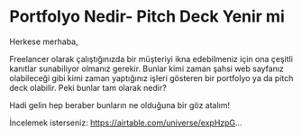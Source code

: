 # Portfolyo Nedir- Pitch Deck Yenir mi

Herkese merhaba,

Freelancer olarak çalıştığınızda bir müşteriyi ikna edebilmeniz için ona çeşitli kanıtlar sunabiliyor olmanız gerekir. Bunlar kimi zaman şahsi web sayfanız olabileceği gibi kimi zaman yaptığınız işleri gösteren bir portfolyo ya da pitch deck olabilir. Peki bunlar tam olarak nedir? 

Hadi gelin hep beraber bunların ne olduğuna bir göz atalım!

İncelemek isterseniz: https://airtable.com/universe/expHzpG...
